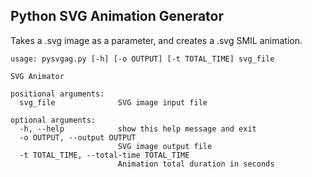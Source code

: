 ## Python SVG Animation Generator

Takes a .svg image as a parameter, and creates a .svg SMIL animation.

```
usage: pysvgag.py [-h] [-o OUTPUT] [-t TOTAL_TIME] svg_file

SVG Animator

positional arguments:
  svg_file              SVG image input file

optional arguments:
  -h, --help            show this help message and exit
  -o OUTPUT, --output OUTPUT
                        SVG image output file
  -t TOTAL_TIME, --total-time TOTAL_TIME
                        Animation total duration in seconds
```
